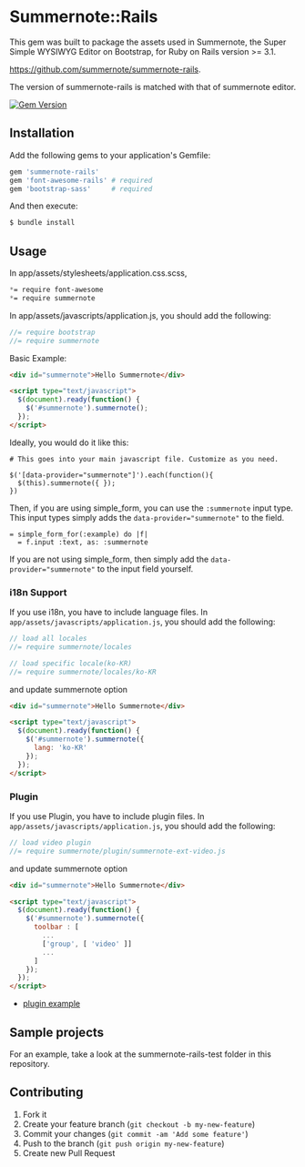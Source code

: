 # Summernote::Rails

This gem was built to package the assets used in Summernote, the Super Simple WYSIWYG Editor on Bootstrap, for Ruby on Rails version >= 3.1.

https://github.com/summernote/summernote-rails.

The version of summernote-rails is matched with that of summernote editor.

[![Gem Version](https://badge.fury.io/rb/summernote-rails.png)](http://badge.fury.io/rb/summernote-rails)

## Installation

Add the following gems to your application's Gemfile:

```ruby
gem 'summernote-rails'
gem 'font-awesome-rails' # required
gem 'bootstrap-sass'     # required
```

And then execute:

```bash
$ bundle install
```

## Usage

In app/assets/stylesheets/application.css.scss,

```css
*= require font-awesome
*= require summernote
```

In app/assets/javascripts/application.js, you should add the following:

```js
//= require bootstrap
//= require summernote
```

Basic Example:
```html
<div id="summernote">Hello Summernote</div>

<script type="text/javascript">
  $(document).ready(function() {
    $('#summernote').summernote();
  });
</script>
```

Ideally, you would do it like this:

```
# This goes into your main javascript file. Customize as you need.

$('[data-provider="summernote"]').each(function(){
  $(this).summernote({ });
})
```

Then, if you are using simple_form, you can use the `:summernote` input type. This input types simply adds the `data-provider="summernote"` to the field.

```
= simple_form_for(:example) do |f|
  = f.input :text, as: :summernote
```

If you are not using simple_form, then simply add the `data-provider="summernote"` to the input field yourself.

### i18n Support

If you use i18n, you have to include language files. In `app/assets/javascripts/application.js`, you should add the following:

```js
// load all locales
//= require summernote/locales

// load specific locale(ko-KR)
//= require summernote/locales/ko-KR
```

and update summernote option

```html
<div id="summernote">Hello Summernote</div>

<script type="text/javascript">
  $(document).ready(function() {
    $('#summernote').summernote({
      lang: 'ko-KR'
    });
  });
</script>
```

### Plugin

If you use Plugin, you have to include plugin files. In `app/assets/javascripts/application.js`, you should add the following:

```js
// load video plugin
//= require summernote/plugin/summernote-ext-video.js
```

and update summernote option

```html
<div id="summernote">Hello Summernote</div>

<script type="text/javascript">
  $(document).ready(function() {
    $('#summernote').summernote({
      toolbar : [
        ...
        ['group', [ 'video' ]]
        ...
      ]
    });
  });
</script>
```

* [plugin example](https://github.com/summernote/summernote/blob/develop/examples/plugin-video.html)


## Sample projects

For an example, take a look at the summernote-rails-test folder in this repository.

## Contributing

1. Fork it
2. Create your feature branch (`git checkout -b my-new-feature`)
3. Commit your changes (`git commit -am 'Add some feature'`)
4. Push to the branch (`git push origin my-new-feature`)
5. Create new Pull Request
